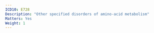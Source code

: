 ```yaml
---
ICD10: E728
Description: "Other specified disorders of amino-acid metabolism"
Matters: Yes
Weight: 1
---
```



